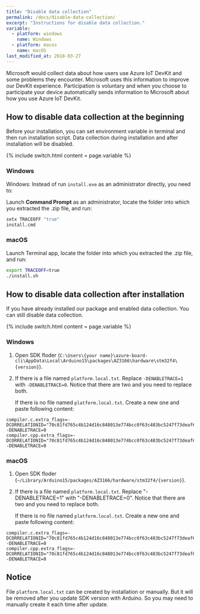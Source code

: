 ```yaml
---
title: "Disable data collection"
permalink: /docs/disable-data-collection/
excerpt: "Instructions for disable data collection."
variable:
  - platform: windows
    name: Windows
  - platform: macos
    name: macOS
last_modified_at: 2018-03-27
---
```


Microsoft would collect data about how users use Azure IoT DevKit and some problems they encounter. Microsoft uses this information to improve our DevKit experience. Participation is voluntary and when you choose to participate your device automatically sends information to Microsoft about how you use Azure IoT DevKit.


## How to disable data collection at the beginning

Before your installation, you can set environment variable in terminal and then run installation script. Data collection during installation and after installation will be disabled.

{% include switch.html content = page.variable %}

### Windows

Windows: Instead of run `install.exe` as an administrator directly, you need to:

Launch **Command Prompt** as an administrator, locate the folder into which you extracted the .zip file, and run:
  ```bash
  setx TRACEOFF "true"
  install.cmd
  ```

### macOS

Launch Terminal app, locate the folder into which you extracted the .zip file, and run:
  ```bash
  export TRACEOFF=true
  ./install.sh
  ```


## How to disable data collection after installation

If you have already installed our package and enabled data collection. You can still disable data collection.

{% include switch.html content = page.variable %}

### Windows

1. Open SDK floder (`C:\Users\{your name}\azure-board-cli\AppData\Local\Arduino15\packages\AZ3166\hardware\stm32f4\{version}`).

2. If there is a file named `platform.local.txt`.
   Replace `-DENABLETRACE=1` with `-DENABLETRACE=0`. Notice that there are two and you need to replace both.

   If there is no file named `platform.local.txt`. Create a new one and paste following content:
```
compiler.c.extra_flags=-DCORRELATIONID="70c81fd765c4b124d16c848013e774bcc0f63c483bc5247f73deaf694d567224"  -DENABLETRACE=0
compiler.cpp.extra_flags=-DCORRELATIONID="70c81fd765c4b124d16c848013e774bcc0f63c483bc5247f73deaf694d567224"  -DENABLETRACE=0
```

### macOS

1. Open SDK floder (`~/Library/Arduino15/packages/AZ3166/hardware/stm32f4/{version}`).

2. If there is a file named `platform.local.txt`.
   Replace "-DENABLETRACE=1" with "-DENABLETRACE=0". Notice that there are two and you need to replace both.

   If there is no file named `platform.local.txt`. Create a new one and paste following content:
```
compiler.c.extra_flags=-DCORRELATIONID="70c81fd765c4b124d16c848013e774bcc0f63c483bc5247f73deaf694d567224"  -DENABLETRACE=0
compiler.cpp.extra_flags=-DCORRELATIONID="70c81fd765c4b124d16c848013e774bcc0f63c483bc5247f73deaf694d567224"  -DENABLETRACE=0
```


## Notice
File `platform.local.txt` can be created by installation or manually. But it will be removed after you update SDK version with Arduino. So you may need to manually create it each time after update.